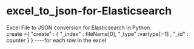 # excel_to_json-for-Elasticsearch
Excel File to JSON conversion  for Elasticsearch   In Python <br>
create ={ "create" :    { "_index" : fileName[0], "_type" :vartype[:-1] , "_id" : counter } }
----for each row in the excel 


   
   


